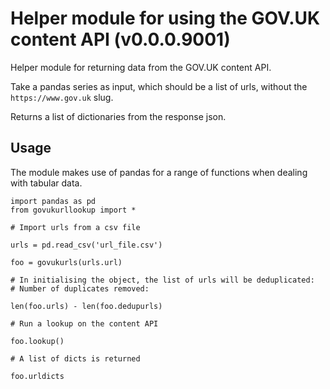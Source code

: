 # Helper module for using the GOV.UK content API (v0.0.0.9001)

Helper module for returning data from the GOV.UK content API.

Take a pandas series as input, which should be a list of urls, without the `https://www.gov.uk` slug.

Returns a list of dictionaries from the response json.

## Usage

The module makes use of pandas for a range of functions when dealing with tabular data.

```
import pandas as pd
from govukurllookup import *

# Import urls from a csv file

urls = pd.read_csv('url_file.csv')

foo = govukurls(urls.url)

# In initialising the object, the list of urls will be deduplicated:
# Number of duplicates removed:

len(foo.urls) - len(foo.dedupurls)

# Run a lookup on the content API

foo.lookup()

# A list of dicts is returned

foo.urldicts

```
